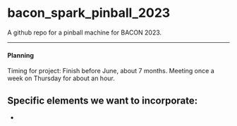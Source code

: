 # bacon_spark_pinball_2023
A github repo for a pinball machine for BACON 2023.

---


#### Planning

Timing for project: Finish before June, about 7 months. Meeting once a week on Thursday for about an hour. 

Specific elements we want to incorporate:
- 
- 

